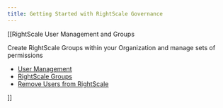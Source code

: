 ```yaml
---
title: Getting Started with RightScale Governance
---
```


[[RightScale User Management and Groups

Create RightScale Groups within your Organization and manage sets of permissions

* [User Management](/gov/getting_started/gov_user_management.html)
* [RightScale Groups](/gov/getting_started/gov_groups.html)
* [Remove Users from RightScale](/gov/getting_started/gov_remove_all_roles.html)

]]

<!---
[[Identity Providers and Single Sign-On (SSO)
Configure Single Sign-On and prepare for directory service integration.
* [Configuring Single Sign-On (SSO)](/platform/guides/configuring_sso/)
]]

[[SAML Provisioning Templates and Mapping Rules
Once your Single Sign-On configuration is complete you can begin creating SAML Provisioning Templates and Mapping Rules.
* [SAML Provisioning Templates](/gov/getting_started/gov_provisioning_templates.html)
* [Mapping Rules](/gov/getting_started/gov_mapping_rules.html)

More information is available in the [Guides](/gov/guides/) section.
]]
-->
